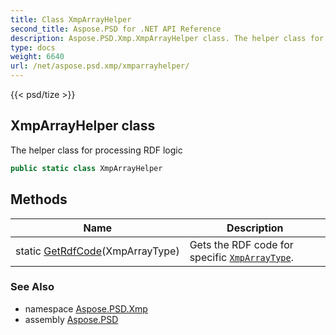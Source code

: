 ```yaml
---
title: Class XmpArrayHelper
second_title: Aspose.PSD for .NET API Reference
description: Aspose.PSD.Xmp.XmpArrayHelper class. The helper class for processing RDF logic
type: docs
weight: 6640
url: /net/aspose.psd.xmp/xmparrayhelper/
---
```

{{< psd/tize >}}
## XmpArrayHelper class

The helper class for processing RDF logic

```csharp
public static class XmpArrayHelper
```

## Methods

| Name | Description |
| --- | --- |
| static [GetRdfCode](../../aspose.psd.xmp/xmparrayhelper/getrdfcode/)(XmpArrayType) | Gets the RDF code for specific [`XmpArrayType`](../xmparraytype/). |

### See Also

* namespace [Aspose.PSD.Xmp](../../aspose.psd.xmp/)
* assembly [Aspose.PSD](../../)


